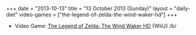 +++
date = "2013-10-13"
title = "13 October 2013 (Sunday)"
layout = "daily-diet"
video-games = ["the-legend-of-zelda-the-wind-waker-hd"]
+++


* Video Game: [The Legend of Zelda: The Wind Waker HD](/video-games/the-legend-of-zelda-the-wind-waker-hd) {WiiU} /b/